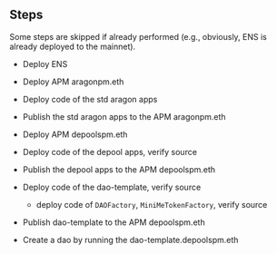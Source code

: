 ## Steps

Some steps are skipped if already performed (e.g., obviously, ENS is already deployed to the mainnet).

- Deploy ENS
- Deploy APM aragonpm.eth
- Deploy code of the std aragon apps
- Publish the std aragon apps to the APM aragonpm.eth


- Deploy APM depoolspm.eth
- Deploy code of the depool apps, verify source
- Publish the depool apps to the APM depoolspm.eth


- Deploy code of the dao-template, verify source
    - deploy code of `DAOFactory`, `MiniMeTokenFactory`, verify source
- Publish dao-template to the APM depoolspm.eth


- Create a dao by running the dao-template.depoolspm.eth
